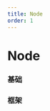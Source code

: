 ```yaml
---
title: Node
order: 1
---
```


# Node

### 基础

### 框架

<Resource module="后端开发" name="Node框架"></Resource>
